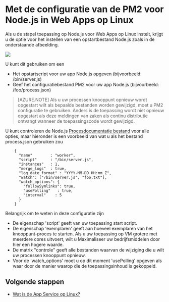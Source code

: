 <properties 
    pageTitle="Met PM2 configuratie voor NodeJS in Web Apps op Linux | Microsoft Azure" 
    description="Met de configuratie van de PM2 voor NodeJS in Web Apps op Linux" 
    keywords="service Azure app, web app, nodejs, pm2, linux, oss"
    services="app-service" 
    documentationCenter="" 
    authors="naziml" 
    manager="wpickett" 
    editor=""/>

<tags 
    ms.service="app-service" 
    ms.workload="na" 
    ms.tgt_pltfrm="na" 
    ms.devlang="na" 
    ms.topic="article" 
    ms.date="10/10/2016" 
    ms.author="naziml"/>

# <a name="using-pm2-configuration-for-nodejs-in-web-apps-on-linux"></a>Met de configuratie van de PM2 voor Node.js in Web Apps op Linux

Als u de stapel toepassing op Node.js voor Web Apps op Linux instelt, krijgt u de optie voor het instellen van een opstartbestand Node.js zoals in de onderstaande afbeelding.

![][1]

U kunt dit gebruiken om een

-   Het opstartscript voor uw app Node.js opgeven (bijvoorbeeld: /bin/server.js)
-   Geef het configuratiebestand PM2 voor uw app Node.js (bijvoorbeeld: /foo/process.json)

 >[AZURE.NOTE] Als u uw processen knooppunt opnieuw wordt opgestart wilt als bepaalde bestanden worden gewijzigd, moet u PM2 configuratie te gebruiken. Anders is de toepassing wordt niet opnieuw opgestart als deze meldingen van zaken als continu distributie ontvangt wanneer de toepassingscode wordt gewijzigd.

U kunt controleren de Node.js [Procesdocumentatie bestand](http://pm2.keymetrics.io/docs/usage/application-declaration/) voor alle opties, maar hieronder is een voorbeeld van wat u als het bestand process.json gebruiken zou

        {
          "name"        : "worker",
          "script"      : "/bin/server.js",
          "instances"   : 1,
          "merge_logs"  : true,
          "log_date_format" : "YYYY-MM-DD HH:mm Z",
          "watch": ["/bin/server.js", "foo.txt"],
          "watch_options": {
            "followSymlinks": true,
            "usePolling"   : true,
            "interval"    : 5
          }
        }

Belangrijk om te weten in deze configuratie zijn 

-   De eigenschap 'script' geeft van uw toepassing start script.
-   De eigenschap 'exemplaren' geeft aan hoeveel exemplaren van het knooppunt-proces te starten. Als u uw toepassing op VM grotere met meerdere cores uitvoert, wilt u Maximaliseer uw bedrijfsmiddelen door hier een hogere waarde.
-   De matrix "controle" geeft alle bestanden waarvan de wijziging die u wilt uw processen knooppunt opnieuw.
-   Voor de 'watch_options' moet u op dit moment 'usePolling' opgeven als waar door de manier waarop die de toepassingsinhoud is gekoppeld.


## <a name="next-steps"></a>Volgende stappen ##

* [Wat is de App Service op Linux?](./app-service-linux-intro.md)

<!--Image references-->
[1]: ./media/app-service-linux-using-nodejs-pm2/nodejs-startup-file.png
